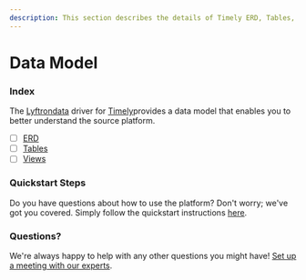```yaml
---
description: This section describes the details of Timely ERD, Tables, and Views.
---
```


# Data Model

### Index

The  [Lyftrondata](https://www.lyftrondata.com/) driver for [Timely](https://www.lyftrondata.com/integration/business-analytics/timely/)provides a data model that enables you to better understand the source platform.

* [ ] [ERD](../../../business-analytics/timely/data-model/erd.md)
* [ ] [Tables](../../../business-analytics/timely/data-model/tables.md)
* [ ] [Views](../../../business-analytics/timely/data-model/views.md)

### Quickstart Steps

Do you have questions about how to use the platform? Don't worry; we've got you covered. Simply follow the quickstart instructions [here](../../../business-analytics/timely/quickstart-steps.md).

### Questions? <a href="#questions" id="questions"></a>

We're always happy to help with any other questions you might have! [Set up a meeting with our experts](https://www.lyftrondata.com/book-a-meeting/).

